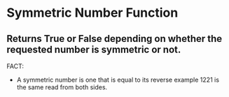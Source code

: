 <h1>Symmetric Number Function </h1>

<h2>
  Returns True or False depending on whether the requested number is symmetric or not.
</h2>
<p>FACT:</p>
<ul>
  <li>    A symmetric number is one that is equal to its reverse example 1221 is the same read from both sides.</li>
</ul>
